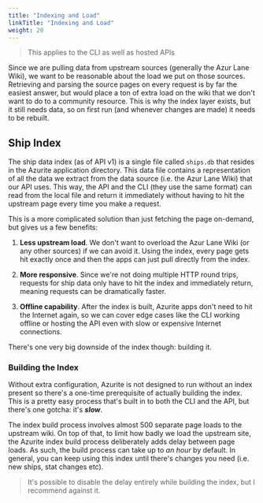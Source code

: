 ```yaml
---
title: "Indexing and Load"
linkTitle: "Indexing and Load"
weight: 20
---
```


> This applies to the CLI as well as hosted APIs

Since we are pulling data from upstream sources (generally the Azur Lane Wiki), we want to be reasonable about the load we put on those sources. Retrieving and parsing the source pages on every request is by far the easiest answer, but would place a ton of extra load on the wiki that we don't want to do to a community resource. This is why the index layer exists, but it still needs data, so on first run (and whenever changes are made) it needs to be rebuilt.

## Ship Index

The ship data index (as of API v1) is a single file called `ships.db` that resides in the Azurite application directory. This data file contains a representation of all the data we extract from the data source (i.e. the Azur Lane Wiki) that our API uses. This way, the API and the CLI (they use the same format) can read from the local file and return it immediately without having to hit the upstream page every time you make a request.

This is a more complicated solution than just fetching the page on-demand, but gives us a few benefits:

1. **Less upstream load**. We don't want to overload the Azur Lane Wiki (or any other sources) if we can avoid it. Using the index, every page gets hit exactly once and then the apps can just pull directly from the index.

1. **More responsive**. Since we're not doing multiple HTTP round trips, requests for ship data only have to hit the index and immediately return, meaning requests can be dramatically faster.

1. **Offline capability**. After the index is built, Azurite apps don't need to hit the Internet again, so we can cover edge cases like the CLI working offline or hosting the API even with slow or expensive Internet connections.

There's one very big downside of the index though: building it. 

### Building the Index

Without extra configuration, Azurite is not designed to run without an index present so there's a one-time prerequisite of actually building the index. This is a pretty easy process that's built in to both the CLI and the API, but there's one gotcha: it's ***slow***.

The index build process involves almost 500 separate page loads to the upstream wiki. On top of that, to limit how badly we load the upstream site, the Azurite index build process deliberately adds delay between page loads. As such, the build process can take up to *an hour* by default. In general, you can keep using this index until there's changes you need (i.e. new ships, stat changes etc).

> It's possible to disable the delay entirely while building the index, but I recommend against it.